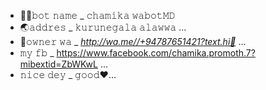 - 👨‍💻𝚋𝚘𝚝 𝚗𝚊𝚖𝚎 _ 𝚌𝚑𝚊𝚖𝚒𝚔𝚊 𝚠𝚊𝚋𝚘𝚝𝙼𝙳
- 🌏𝚊𝚍𝚍𝚛𝚎𝚜 _ 𝚔𝚞𝚛𝚞𝚗𝚎𝚐𝚊𝚕𝚊 𝚊𝚕𝚊𝚠𝚠𝚊 ...
- 🪪𝚘𝚠𝚗𝚎𝚛 𝚠𝚊 _ *http://wa.me//+94787651421?text.hi🚫* ...
- 𝚖𝚢 𝚏𝚋 _ https://www.facebook.com/chamika.promoth.7?mibextid=ZbWKwL ...
- 𝚗𝚒𝚌𝚎 𝚍𝚎𝚢 _ 𝚐𝚘𝚘𝚍❤️...

<!---
Withwabot/Withwabot is a ✨ special ✨ repository because its `README.md` (this file) appears on your GitHub profile.
You can click the Preview link to take a look at your changes.
--->
